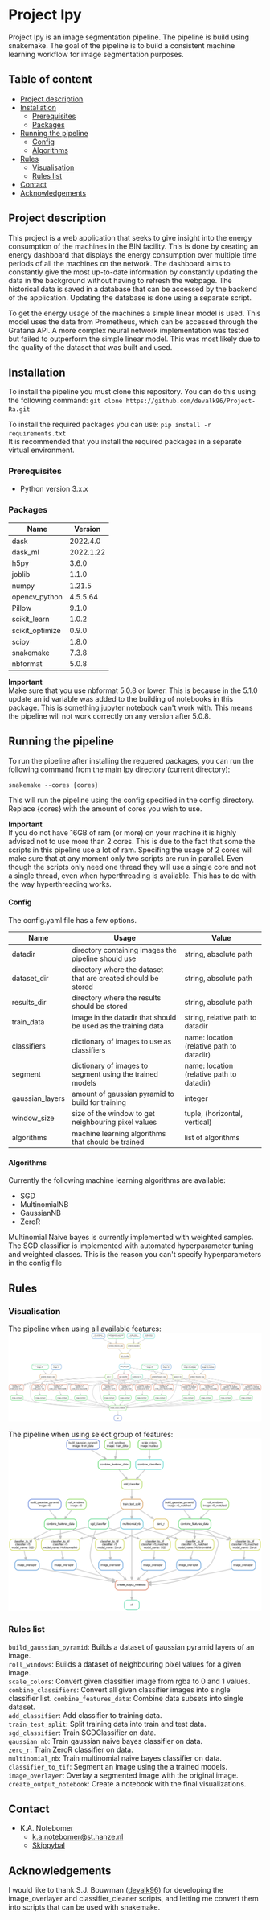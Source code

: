 # Project Ipy #
Project Ipy is an image segmentation pipeline. The pipeline is build using snakemake. 
The goal of the pipeline is to build a consistent machine learning workflow for image 
segmentation purposes.

## Table of content

- [Project description](#project-description)
- [Installation](#installation)
    * [Prerequisites](#prerequisites)
    * [Packages](#packages)
- [Running the pipeline](#running-the-pipeline)
    * [Config](#config)
    * [Algorithms](#algorithms)
- [Rules](#rules)
    * [Visualisation](#visualisation)
    * [Rules list](#rules-list)
- [Contact](#contact)
- [Acknowledgements](#acknowledgements)

## Project description
This project is a web application that seeks to give insight into the energy consumption
of the machines in the BIN facility. This is done by creating an energy dashboard
that displays the energy consumption over multiple time periods of all the machines on the network.
The dashboard aims to constantly give the most up-to-date information by constantly updating the data in 
the background without having to refresh the webpage. The historical data is saved in a database that can 
be accessed by the backend of the application. Updating the database is done using a separate script.

To get the energy usage of the machines a simple linear model is used. This model uses the data from Prometheus,
which can be accessed through the Grafana API. A more complex neural network implementation was tested but failed 
to outperform the simple linear model. This was most likely due to the quality of the dataset that was built and used.

## Installation
To install the pipeline you must clone this repository. You can do this using
the following command:
``git clone https://github.com/devalk96/Project-Ra.git``

To install the required packages you can use:
``pip install -r requirements.txt``  
It is recommended that you install the required packages 
in a separate virtual environment.

### Prerequisites
* Python version 3.x.x

### Packages
|Name                                   |Version                |   
|---                                    |---                    |
|dask                                   |2022.4.0               |
|dask_ml                                |2022.1.22              |
|h5py                                   |3.6.0                  |
|joblib                                 |1.1.0                  |
|numpy                                  |1.21.5                 |
|opencv_python                          |4.5.5.64               |
|Pillow                                 |9.1.0                  |
|scikit_learn                           |1.0.2                  |
|scikit_optimize                        |0.9.0                  |
|scipy                                  |1.8.0                  |
|snakemake                              |7.3.8                  |
|nbformat                               |5.0.8                  |

**Important**   
Make sure that you use nbformat 5.0.8 or lower. This is because in the 5.1.0 update an id variable was added 
to the building of notebooks in this package. This is something jupyter notebook can't work with.
This means the pipeline will not work correctly on any version after 5.0.8.

## Running the pipeline
To run the pipeline after installing the requered packages, you can run the following command from the 
main Ipy directory (current directory):  
```
snakemake --cores {cores}
```

This will run the pipeline using the config specified in the config directory. Replace {cores} with the 
amount of cores you wish to use. 

**Important**  
If you do not have 16GB of ram (or more) on your machine it is highly advised not to use more than 2 cores.
This is due to the fact that some the scripts in this pipeline use a lot of ram. Specifing the usage of 2 
cores will make sure that at any moment only two scripts are run in parallel. Even though the scripts only need one
thread they will use a single core and not a single thread, even when hyperthreading is available. This has to do
with the way hyperthreading works.

#### Config
The config.yaml file has a few options. 

|Name               |Usage                                                          |Value                                      |
|---                | ---                                                           |---                                        |
|datadir            | directory containing images the pipeline should use           | string, absolute path                     |
|dataset_dir        | directory where the dataset that are created should be stored | string, absolute path                     |
|results_dir        | directory where the results should be stored                  | string, absolute path                     |
|train_data         | image in the datadir that should be used as the training data | string, relative path to datadir          |
|classifiers        | dictionary of images to use as classifiers                    | name: location (relative path to datadir) |
|segment            | dictionary of images to segment using the trained models      | name: location (relative path to datadir) |
|gaussian_layers    | amount of gaussian pyramid to build for training              | integer                                   |
|window_size        | size of the window to get neighbouring pixel values           | tuple, (horizontal, vertical)             |
|algorithms         | machine learning algorithms that should be trained            | list of algorithms                        |

#### Algorithms
Currently the following machine learning algorithms are available:
- SGD
- MultinomialNB
- GaussianNB
- ZeroR

Multinomial Naive bayes is currently implemented with weighted samples. The SGD classifier is implemented with 
automated hyperparameter tuning and weighted classes. This is the reason you can't specify hyperparameters in 
the config file


## Rules
### Visualisation

The pipeline when using all available features:
![full_pipeline](images/full_use_pipeline.png)

The pipeline when using select group of features:
![partial_pipeline](images/partial_use_pipeline.png)


### Rules list
``build_gaussian_pyramid``: Builds a dataset of gaussian pyramid layers 
of an image.  
``roll_windows``: Builds a dataset of neighbouring pixel values for a given image.  
``scale_colors``: Convert given classifier image from rgba to 0 and 1 values.  
``combine_classifiers``: Convert all given classifier images into single classifier list.
``combine_features_data``: Combine data subsets into single dataset.  
``add_classifier``: Add classifier to training data.  
``train_test_split``: Split training data into train and test data.  
``sgd_classifier``: Train SGDClassifier on data.  
``gaussian_nb``: Train gaussian naive bayes classifier on data.  
``zero_r``: Train ZeroR classifier on data.  
``multinomial_nb``: Train multinomial naive bayes classifier on data.  
``classifier_to_tif``: Segment an image using the a trained models.  
``image_overlayer``: Overlay a segmented image with the original image.  
``create_output_notebook``: Create a notebook with the final visualizations.


## Contact
* K.A. Notebomer
  * k.a.notebomer@st.hanze.nl
  * [Skippybal](https://github.com/Skippybal)
 
 
## Acknowledgements
I would like to thank S.J. Bouwman ([devalk96](https://github.com/devalk96)) for developing the 
image_overlayer and classifier_cleaner scripts, and letting me convert them into 
scripts that can be used with snakemake.